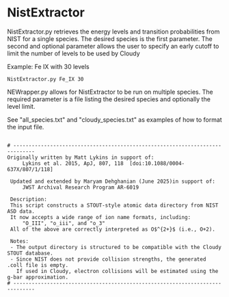 NistExtractor
=============
NistExtractor.py retrieves the energy levels and transition probabilities from NIST for a single species. 
The desired species is the first parameter.
The second and optional parameter allows the user to specify an early cutoff to limit the number of levels to be used by Cloudy



Example: Fe IX  with 30 levels

```
NistExtractor.py Fe_IX 30
```

NEWrapper.py allows for NistExtractor to be run on multiple species.
The required parameter is a file listing the desired species and optionally the level limit.

See "all_species.txt" and "cloudy_species.txt" as examples of how to format the input file.

```

# -----------------------------------------------------------------------------
Originally written by Matt Lykins in support of:
     Lykins et al. 2015, ApJ, 807, 118  [doi:10.1088/0004-637X/807/1/118]

 Updated and extended by Maryam Dehghanian (June 2025)in support of:
     JWST Archival Research Program AR-6019

 Description:
 This script constructs a STOUT-style atomic data directory from NIST ASD data.
 It now accepts a wide range of ion name formats, including:
     "O_III", "o_iii", and "o_3"
 All of the above are correctly interpreted as O$^{2+}$ (i.e., O+2).

 Notes:
 - The output directory is structured to be compatible with the Cloudy STOUT database.
 - Since NIST does not provide collision strengths, the generated .coll file is empty.
   If used in Cloudy, electron collisions will be estimated using the g-bar approximation.
# -----------------------------------------------------------------------------
